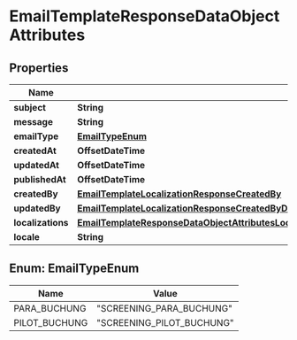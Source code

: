 

# EmailTemplateResponseDataObjectAttributes


## Properties

| Name | Type | Description | Notes |
|------------ | ------------- | ------------- | -------------|
|**subject** | **String** |  |  [optional] |
|**message** | **String** |  |  [optional] |
|**emailType** | [**EmailTypeEnum**](#EmailTypeEnum) |  |  [optional] |
|**createdAt** | **OffsetDateTime** |  |  [optional] |
|**updatedAt** | **OffsetDateTime** |  |  [optional] |
|**publishedAt** | **OffsetDateTime** |  |  [optional] |
|**createdBy** | [**EmailTemplateLocalizationResponseCreatedBy**](EmailTemplateLocalizationResponseCreatedBy.md) |  |  [optional] |
|**updatedBy** | [**EmailTemplateLocalizationResponseCreatedByDataAttributesRolesDataInnerAttributesPermissionsDataInnerAttributesRole**](EmailTemplateLocalizationResponseCreatedByDataAttributesRolesDataInnerAttributesPermissionsDataInnerAttributesRole.md) |  |  [optional] |
|**localizations** | [**EmailTemplateResponseDataObjectAttributesLocalizations**](EmailTemplateResponseDataObjectAttributesLocalizations.md) |  |  [optional] |
|**locale** | **String** |  |  [optional] |



## Enum: EmailTypeEnum

| Name | Value |
|---- | -----|
| PARA_BUCHUNG | &quot;SCREENING_PARA_BUCHUNG&quot; |
| PILOT_BUCHUNG | &quot;SCREENING_PILOT_BUCHUNG&quot; |



